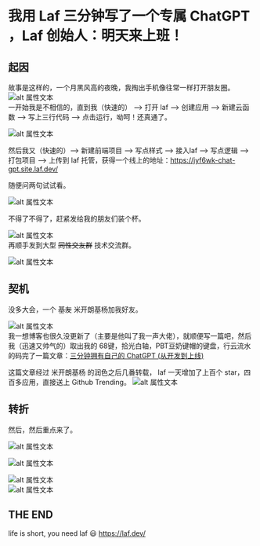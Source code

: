 # 我用 Laf 三分钟写了一个专属 ChatGPT ，Laf 创始人：明天来上班！
## 起因
故事是这样的，一个月黑风高的夜晚，我掏出手机像往常一样打开朋友圈。
![alt 属性文本](https://jyf6wk-image.oss.laf.dev/1.png)   
一开始我是不相信的，直到我（快速的） --> 打开 laf --> 创建应用 --> 新建云函数 --> 写上三行代码 --> 点击运行，呦呵！还真通了。

![alt 属性文本](https://jsdelivr.icloudnative.io/gh/yangchuansheng/imghosting5@main/uPic/2023-03-11-18-49-44vRN2.png)   

然后我又（快速的）--> 新建前端项目 --> 写点样式 --> 接入laf --> 写点逻辑 --> 打包项目 --> 上传到 laf 托管，获得一个线上的地址：https://jyf6wk-chat-gpt.site.laf.dev/   

随便问两句试试看。

![alt 属性文本](https://jyf6wk-image.oss.laf.dev/2.png)   

不得了不得了，赶紧发给我的朋友们装个杯。

![alt 属性文本](https://jyf6wk-image.oss.laf.dev/3.png)   
再顺手发到大型 ~~同性交友群~~ 技术交流群。

![alt 属性文本](https://jyf6wk-image.oss.laf.dev/4.png)   

## 契机

没多大会，一个 ~~基友~~ 米开朗基杨加我好友。

![alt 属性文本](https://jyf6wk-image.oss.laf.dev/5.png)   
我一想博客也很久没更新了（主要是他叫了我一声大佬），就顺便写一篇吧，然后我（迅速又帅气的）取出我的 68键，拾光白轴，PBT豆奶键帽的键盘，行云流水的码完了一篇文章：[三分钟拥有自己的 ChatGPT (从开发到上线)](https://zuofeng59556.github.io/my-blog/pages/quickStart/chatGPT/)   

这篇文章经过 米开朗基杨 的润色之后几番转载， laf 一天增加了上百个 star，四百多应用，直接送上 Github Trending。
![alt 属性文本](https://jyf6wk-image.oss.laf.dev/6.png)   

## 转折
然后，然后重点来了。

![alt 属性文本](https://jyf6wk-image.oss.laf.dev/7.png)   

![alt 属性文本](https://jyf6wk-image.oss.laf.dev/8.png)   

![alt 属性文本](https://jyf6wk-image.oss.laf.dev/9.png)   
![alt 属性文本](https://jyf6wk-image.oss.laf.dev/10.png)   

## THE END 
life is short, you need laf 😃   https://laf.dev/



